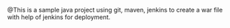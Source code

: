 @This is a sample java project using git, maven, jenkins to create a war file with help of jenkins for deployment.

